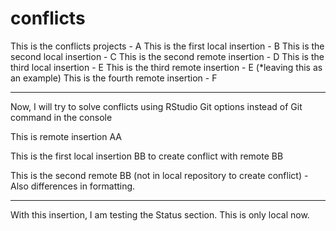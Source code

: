 # conflicts

This is the conflicts projects - A
This is the first local insertion - B
This is the second local insertion - C
This is the second remote insertion - D
This is the third local insertion - E
This is the third remote insertion - E (*leaving this as an example)
This is the fourth remote insertion - F

-------

Now, I will try to solve conflicts using RStudio Git options instead of Git command in the console

This is remote insertion AA

This is the first local insertion BB to create conflict with remote BB

This is the second remote BB (not in local repository to create conflict) - Also differences in formatting. 

-------

With this insertion, I am testing the Status section. This is only local now. 
